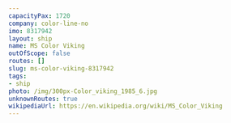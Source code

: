 ```yaml
---
capacityPax: 1720
company: color-line-no
imo: 8317942
layout: ship
name: MS Color Viking
outOfScope: false
routes: []
slug: ms-color-viking-8317942
tags:
- ship
photo: /img/300px-Color_viking_1985_6.jpg
unknownRoutes: true
wikipediaUrl: https://en.wikipedia.org/wiki/MS_Color_Viking
---
```

